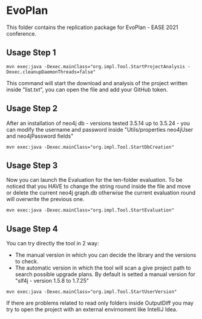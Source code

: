 # EvoPlan
This folder contains the replication package for EvoPlan - EASE 2021 conference.

## Usage Step 1
```
mvn exec:java -Dexec.mainClass="org.impl.Tool.StartProjectAnalysis -Dexec.cleanupDaemonThreads=false"
```
This command will start the download and analysis of the project written inside "list.txt", you can open the file and add your GitHub token.

## Usage Step 2
After an installation of neo4j db - versions tested 3.5.14 up to 3.5.24 - you can modify the username and password inside "Utils/properties neo4jUser and neo4jPassword fields"

```
mvn exec:java -Dexec.mainClass="org.impl.Tool.StartDbCreation"
```
## Usage Step 3
Now you can launch the Evaluation for the ten-folder evaluation. To be noticed that you HAVE to change the string round inside the file and move or delete the current neo4j graph.db otherwise the current evaluation round will overwrite the previous one.
```
mvn exec:java -Dexec.mainClass="org.impl.Tool.StartEvaluation"
```
## Usage Step 4
You can try directly the tool in 2 way:
 * The manual version in which you can decide the library and the versions to check.
 * The automatic version in which the tool will scan a give project path to search possible upgrade plans.
By default is setted a manual version for "slf4j - version 1.5.8 to 1.7.25"
```
mvn exec:java -Dexec.mainClass="org.impl.Tool.StartUserVersion"
```
If there are problems related to read only folders inside OutputDiff you may try to open the project with an external envirnoment like IntelliJ Idea.
